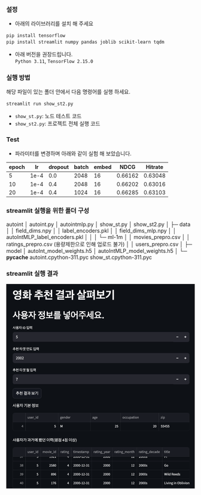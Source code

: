 ###  설정

* 아래의 라이브러리를 설치 해 주세요
```bash
pip install tensorflow
pip install streamlit numpy pandas joblib scikit-learn tqdm
```
* 아래 버전을 권장드립니다.    
  `Python 3.11`, `TensorFlow 2.15.0`

### 실행 방법

해당 파일이 있는 폴더 안에서 다음 명령어를 실행 하세요.    
```bash
streamlit run show_st2.py
```
  * `show_st.py`: 노드 테스트 코드
  * `show_st2.py`: 프로젝트 전체 실행 코드

### Test
* 파라미터를 변경하며 아래와 같이 실험 해 보았습니다.

| epoch | lr    | dropout | batch | embed | NDCG   | Hitrate |
|-------|-------|---------|-------|--------|--------|---------|
| 5     | 1e-4  | 0.0     | 2048  | 16     |  0.66162 | 0.63048  |
| 10    | 1e-4  | 0.4     | 2048  | 16     | 0.66202   | 0.63016    |
| 20    | 1e-4  | 0.4     | 1024  | 16     | 0.66285   | 0.63103  |

### streamlit 실행을 위한 폴더 구성

autoint
	│  autoint.py
  │  autointmlp.py
	│  show_st.py
  │  show_st2.py
	│
	├─ data
	│    │  field_dims.npy
	│    │  label_encoders.pkl
 	│    │  field_dims_mlp.npy
	│    │  autoIntMLP_label_encoders.pkl
	│    │
	│    └─ ml-1m
	│         │  movies_prepro.csv
	│         │  ratings_prepro.csv (용량제한으로 인해 업로드 불가)
	│         │  users_prepro.csv
	│
	├─ model
	│    autoInt_model_weights.h5
 	│    autoIntMLP_model_weights.h5
	│
	└─ __pycache__
	      autoint.cpython-311.pyc
	      show_st.cpython-311.pyc


### streamlit 실행 결과

![실행화면](https://github.com/KyoungmiKwon/RCM_PJT_atAiffel/blob/7d187878efdb98dfd5cd0e6cd01b654c6f225960/Screenshot%202025-07-11%20at%2023.06.27.png)
